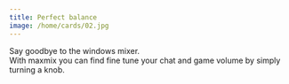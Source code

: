 ```yaml
---
title: Perfect balance
image: /home/cards/02.jpg
---
```


Say goodbye to the windows mixer.  
With maxmix you can find fine tune your chat and game volume by simply turning a knob.  
